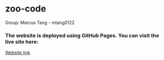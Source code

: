 # zoo-code

Group: Marcus Tang - mtang0122

### The website is deployed using GitHub Pages. You can visit the live site here:
[Website link](https://mtang0122.github.io/assignment-1/)
